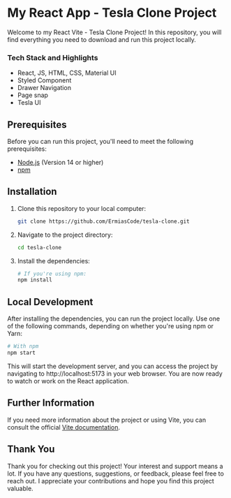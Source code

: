 # My React App - Tesla Clone Project

Welcome to my React Vite - Tesla Clone Project!
In this repository, you will find everything you need to download and run this project locally.

### Tech Stack and Highlights

- React, JS, HTML, CSS, Material UI
- Styled Component
- Drawer Navigation
- Page snap
- Tesla UI

## Prerequisites

Before you can run this project, you'll need to meet the following prerequisites:

- [Node.js](https://nodejs.org/) (Version 14 or higher)
- [npm](https://www.npmjs.com/)

## Installation

1. Clone this repository to your local computer:

   ```bash
   git clone https://github.com/ErmiasCode/tesla-clone.git

   ```

2. Navigate to the project directory:

   ```bash
   cd tesla-clone

   ```

3. Install the dependencies:

   ```bash
   # If you're using npm:
   npm install

   ```

## Local Development

After installing the dependencies, you can run the project locally. Use one of the following commands, depending on whether you're using npm or Yarn:

```bash
# With npm
npm start

```

This will start the development server, and you can access the project by navigating to http://localhost:5173 in your web browser. You are now ready to watch or work on the React application.

## Further Information

If you need more information about the project or using Vite, you can consult the official [Vite documentation](https://vitejs.dev/).

## Thank You

Thank you for checking out this project! Your interest and support means a lot. If you have any questions, suggestions, or feedback, please feel free to reach out. I appreciate your contributions and hope you find this project valuable.
